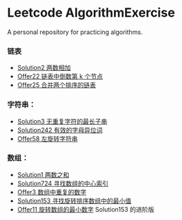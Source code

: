 # Leetcode AlgorithmExercise

A personal repository for practicing algorithms.

### 链表

* [Solution2 两数相加](src/leetcode/Solution2.java)
* [Offer22 链表中倒数第 k 个节点](src/leetcode/offer/Offer22.java)
* [Offer25 合并两个排序的链表](src/leetcode/offer/Offer25.java)

### 字符串：

* [Solution3 无重复字符的最长子串](src/leetcode/Solution3.java)
* [Solution242 有效的字母异位词](src/leetcode/Solution242.java)
* [Offer58 左旋转字符串](src/leetcode/offer/Offer58.java)

### 数组：

* [Solution1 两数之和](src/leetcode/Solution1.java)
* [Solution724 寻找数组的中心索引](src/leetcode/Solution724.java)
* [Offer3 数组中重复的数字](src/leetcode/offer/Offer3.java)
* [Solution153 寻找旋转排序数组中的最小值](src/leetcode/Solution153.java)
* [Offer11 旋转数组的最小数字](src/leetcode/offer/Offer11.java)  Solution153 的进阶版